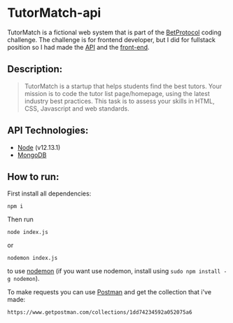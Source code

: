 # TutorMatch-api
TutorMatch is a fictional web system that is part of the [BetProtocol](https://early.betprotocol.com/) coding challenge. The challenge is for frontend developer, but I did for fullstack position so I had made the [API](https://github.com/igorcaavalcante/TutorMatch-api) and the [front-end](https://github.com/igorcaavalcante/TutorMatch-front).

## Description:

> TutorMatch is a startup that helps students find the best tutors. Your mission is to code the
tutor list page/homepage, using the latest industry best practices. This task is to assess your skills in HTML, CSS, Javascript and web standards.

## API Technologies:

* [Node](https://nodejs.org/en/download/) (v12.13.1)
* [MongoDB](https://docs.mongodb.com/manual/administration/install-community/)

## How to run:

First install all dependencies:

```
npm i
```

Then run

```
node index.js
```
or
```
nodemon index.js
```
to use [nodemon](https://nodemon.io/) (if you want use nodemon, install using `sudo npm install -g nodemon`).

To make requests you can use [Postman](https://www.getpostman.com/downloads/) and get the collection that i've made:

`https://www.getpostman.com/collections/1dd74234592a052075a6`
